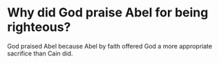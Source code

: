 # Why did God praise Abel for being righteous?

God praised Abel because Abel by faith offered God a more appropriate sacrifice than Cain did.
